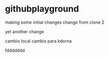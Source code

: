 # githubplayground

making some initial changes
change from clone 2


yet another change



cambio local
cambio para kdorna




fddddddd